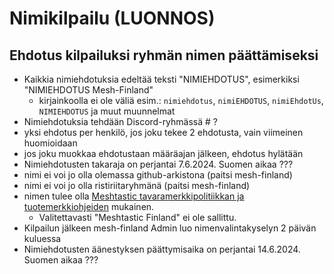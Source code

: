# Nimikilpailu (LUONNOS)

## Ehdotus kilpailuksi ryhmän nimen päättämiseksi

- Kaikkia nimiehdotuksia edeltää teksti "NIMIEHDOTUS", esimerkiksi "NIMIEHDOTUS Mesh-Finland"
  - kirjainkoolla ei ole väliä esim.: `nimiehdotus`, `nimiEHDOTUS`, `nimiEhdotUs`, `NIMIEHDOTUS` ja muut muunnelmat
- Nimiehdotuksia tehdään Discord-ryhmässä # ?
- yksi ehdotus per henkilö, jos joku tekee 2 ehdotusta, vain viimeinen huomioidaan
- jos joku muokkaa ehdotustaan ​​määräajan jälkeen, ehdotus hylätään
- Nimiehdotusten takaraja on perjantai 7.6.2024. Suomen aikaa ???
- nimi ei voi jo olla olemassa github-arkistona (paitsi mesh-finland)
- nimi ei voi jo olla ristiriitaryhmänä (paitsi mesh-finland)
- nimen tulee olla [Meshtastic tavaramerkkipolitiikkan ja tuotemerkkiohjeiden](https://meshtastic.org/docs/legal/licensing-and-trademark/#meshtastic-trademark-policy--brand-guidelines) mukainen.
  - Valitettavasti "Meshtastic Finland" ei ole sallittu.
- Kilpailun jälkeen mesh-finland Admin luo nimenvalintakyselyn 2 päivän kuluessa
- Nimiehdotusten äänestyksen päättymisaika on perjantai 14.6.2024. Suomen aikaa ???

